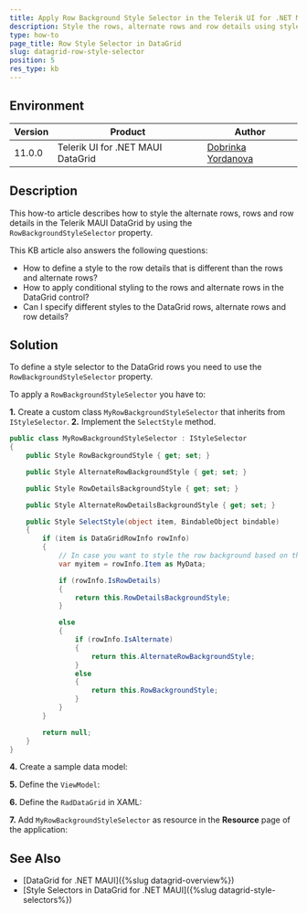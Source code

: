 ```yaml
---
title: Apply Row Background Style Selector in the Telerik UI for .NET MAUI DataGrid
description: Style the rows, alternate rows and row details using style selector in MAUI DataGrid control.
type: how-to
page_title: Row Style Selector in DataGrid
slug: datagrid-row-style-selector
position: 5
res_type: kb
---
```


## Environment

| Version | Product | Author | 
| --- | --- | ---- | 
| 11.0.0 | Telerik UI for .NET MAUI DataGrid | [Dobrinka Yordanova](https://www.telerik.com/blogs/author/dobrinka-yordanova)| 


## Description

This how-to article describes how to style the alternate rows, rows and row details in the Telerik MAUI DataGrid by using the `RowBackgroundStyleSelector` property.

This KB article also answers the following questions:

* How to define a style to the row details that is different than the rows and alternate rows?
* How to apply conditional styling to the rows and alternate rows in the DataGrid control?
* Can I specify different styles to the DataGrid rows, alternate rows and row details?

## Solution

To define a style selector to the DataGrid rows you need to use the `RowBackgroundStyleSelector` property. 


To apply a `RowBackgroundStyleSelector` you have to:

**1.** Create a custom class `MyRowBackgroundStyleSelector` that inherits from `IStyleSelector`.
**2.** Implement the `SelectStyle` method.

```C#
public class MyRowBackgroundStyleSelector : IStyleSelector
{
    public Style RowBackgroundStyle { get; set; }

    public Style AlternateRowBackgroundStyle { get; set; }

    public Style RowDetailsBackgroundStyle { get; set; }

    public Style AlternateRowDetailsBackgroundStyle { get; set; }

    public Style SelectStyle(object item, BindableObject bindable)
    {
        if (item is DataGridRowInfo rowInfo)
        {
            // In case you want to style the row background based on the business object associated with the row.
            var myitem = rowInfo.Item as MyData;

            if (rowInfo.IsRowDetails)
            {
                return this.RowDetailsBackgroundStyle;
            }

            else
            {
                if (rowInfo.IsAlternate)
                {
                    return this.AlternateRowBackgroundStyle;
                }
                else
                {
                    return this.RowBackgroundStyle;
                }
            }
        }

        return null;
    }
}
```

**4.** Create a sample data model:

<snippet id='datagrid-rowbackground-styleselector-model'/>

**5.** Define the `ViewModel`:

<snippet id='datagrid-rowbackground-styleselector-viewmodel'/>

**6.** Define the `RadDataGrid` in XAML:

<snippet id='datagrid-rowbackground-styleselector-example'/>

**7.** Add `MyRowBackgroundStyleSelector` as resource in the **Resource** page of the application:

<snippet id='datagrid-rowbackground-styleselector'/>

## See Also

- [DataGrid for .NET MAUI]({%slug datagrid-overview%})
- [Style Selectors in DataGrid for .NET MAUI]({%slug datagrid-style-selectors%})